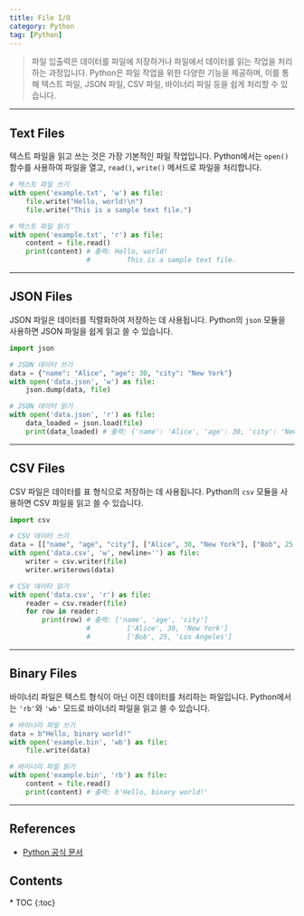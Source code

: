 ```yaml
---
title: File I/O
category: Python
tag: [Python]
---
```


> 파일 입출력은 데이터를 파일에 저장하거나 파일에서 데이터를 읽는 작업을 처리하는 과정입니다. Python은 파일 작업을 위한 다양한 기능을 제공하며, 이를 통해 텍스트 파일, JSON 파일, CSV 파일, 바이너리 파일 등을 쉽게 처리할 수 있습니다.

---

## Text Files
텍스트 파일을 읽고 쓰는 것은 가장 기본적인 파일 작업입니다. Python에서는 `open()` 함수를 사용하여 파일을 열고, `read()`, `write()` 메서드로 파일을 처리합니다.

```python
# 텍스트 파일 쓰기
with open('example.txt', 'w') as file:
    file.write("Hello, world!\n")
    file.write("This is a sample text file.")

# 텍스트 파일 읽기
with open('example.txt', 'r') as file:
    content = file.read()
    print(content) # 출력: Hello, world!
                   #         This is a sample text file.
```

---

## JSON Files
JSON 파일은 데이터를 직렬화하여 저장하는 데 사용됩니다. Python의 `json` 모듈을 사용하면 JSON 파일을 쉽게 읽고 쓸 수 있습니다.

```python
import json

# JSON 데이터 쓰기
data = {"name": "Alice", "age": 30, "city": "New York"}
with open('data.json', 'w') as file:
    json.dump(data, file)

# JSON 데이터 읽기
with open('data.json', 'r') as file:
    data_loaded = json.load(file)
    print(data_loaded) # 출력: {'name': 'Alice', 'age': 30, 'city': 'New York'}
```

---

## CSV Files
CSV 파일은 데이터를 표 형식으로 저장하는 데 사용됩니다. Python의 `csv` 모듈을 사용하면 CSV 파일을 읽고 쓸 수 있습니다.

```python
import csv

# CSV 데이터 쓰기
data = [["name", "age", "city"], ["Alice", 30, "New York"], ["Bob", 25, "Los Angeles"]]
with open('data.csv', 'w', newline='') as file:
    writer = csv.writer(file)
    writer.writerows(data)

# CSV 데이터 읽기
with open('data.csv', 'r') as file:
    reader = csv.reader(file)
    for row in reader:
        print(row) # 출력: ['name', 'age', 'city']
                   #         ['Alice', 30, 'New York']
                   #         ['Bob', 25, 'Los Angeles']
```

---

## Binary Files
바이너리 파일은 텍스트 형식이 아닌 이진 데이터를 처리하는 파일입니다. Python에서는 `'rb'`와 `'wb'` 모드로 바이너리 파일을 읽고 쓸 수 있습니다.

```python
# 바이너리 파일 쓰기
data = b"Hello, binary world!"
with open('example.bin', 'wb') as file:
    file.write(data)

# 바이너리 파일 읽기
with open('example.bin', 'rb') as file:
    content = file.read()
    print(content) # 출력: b'Hello, binary world!'
```

---

## References
- [Python 공식 문서](https://docs.python.org/3/)

<nav class="post-toc" markdown="1">
  <h2>Contents</h2>
* TOC
{:toc}
</nav>
